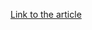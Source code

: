 [Link to the article](https://www.bleepingcomputer.com/news/security/citrix-shares-mitigations-for-ongoing-netscaler-password-spray-attacks/)
